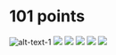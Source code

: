 # 101 points
![alt-text-1](https://github.com/daikankan/Face_landmark_tracking/blob/main/points/101.png "101 points")
![](https://github.com/daikankan/Face_landmark_tracking/blob/main/gif/1.gif)
![](https://github.com/daikankan/Face_landmark_tracking/blob/main/gif/2.gif)
![](https://github.com/daikankan/Face_landmark_tracking/blob/main/gif/b.gif)
![](https://github.com/daikankan/Face_landmark_tracking/blob/main/gif/4.gif)
![](https://github.com/daikankan/Face_landmark_tracking/blob/main/gif/n.gif)
